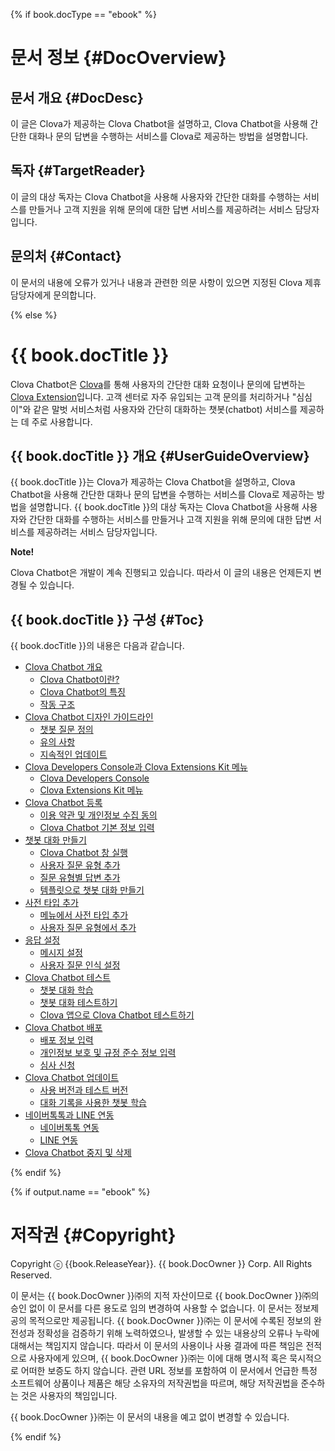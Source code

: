 {% if book.docType == "ebook" %}
# 문서 정보 {#DocOverview}

## 문서 개요 {#DocDesc}

이 글은 Clova가 제공하는 Clova Chatbot을 설명하고, Clova Chatbot을 사용해 간단한 대화나 문의 답변을 수행하는 서비스를 Clova로 제공하는 방법을 설명합니다.

## 독자 {#TargetReader}

이 글의 대상 독자는 Clova Chatbot을 사용해 사용자와 간단한 대화를 수행하는 서비스를 만들거나 고객 지원을 위해 문의에 대한 답변 서비스를 제공하려는 서비스 담당자입니다.

## 문의처 {#Contact}

이 문서의 내용에 오류가 있거나 내용과 관련한 의문 사항이 있으면 지정된 Clova 제휴 담당자에게 문의합니다.

{% else %}
# {{ book.docTitle }}

Clova Chatbot은 <a href="https://developers.naver.com/docs/clova/guide/" target="_blank">Clova</a>를 통해 사용자의 간단한 대화 요청이나 문의에 답변하는 [Clova Extension](/Terms.md#ClovaExtension)입니다. 고객 센터로 자주 유입되는 고객 문의를 처리하거나 "심심이"와 같은 말벗 서비스처럼 사용자와 간단히 대화하는 챗봇(chatbot) 서비스를 제공하는 데 주로 사용합니다.

## {{ book.docTitle }} 개요 {#UserGuideOverview}

{{ book.docTitle }}는 Clova가 제공하는 Clova Chatbot을 설명하고, Clova Chatbot을 사용해 간단한 대화나 문의 답변을 수행하는 서비스를 Clova로 제공하는 방법을 설명합니다. {{ book.docTitle }}의 대상 독자는 Clova Chatbot을 사용해 사용자와 간단한 대화를 수행하는 서비스를 만들거나 고객 지원을 위해 문의에 대한 답변 서비스를 제공하려는 서비스 담당자입니다.

<div class="note"><p><strong>Note!</strong></p>
<p>Clova Chatbot은 개발이 계속 진행되고 있습니다. 따라서 이 글의 내용은 언제든지 변경될 수 있습니다.</p></div>

## {{ book.docTitle }} 구성 {#Toc}

{{ book.docTitle }}의 내용은 다음과 같습니다.

* [Clova Chatbot 개요](/Overview.md)
   * [Clova Chatbot이란?](/Overview.md#WhatisChatBotExt)
   * [Clova Chatbot의 특징](/Overview.md#FeaturesOfChatBotExt)
   * [작동 구조](/Overview.md#OperationStructure)
* [Clova Chatbot 디자인 가이드라인](/Design/Design_Guideline_For_Chatbot_Extension.md)
   * [챗봇 질문 정의](/Design/Design_Guideline_For_Chatbot_Extension.md#DefineInteractionModel)
   * [유의 사항](/Design/Design_Guideline_For_Chatbot_Extension.md#Precautions)
   * [지속적인 업데이트](/Design/Design_Guideline_For_Chatbot_Extension.md#ContinuousUpdate)
* [Clova Developers Console과 Clova Extensions Kit 메뉴](/DevConsole/ClovaDevConsole_Overview.md)
   * [Clova Developers Console](/DevConsole/ClovaDevConsole_Overview.md#UsingClovaDevelopersConsole)
   * [Clova Extensions Kit 메뉴](/DevConsole/ClovaDevConsole_Overview.md#UsingCEKMenu)
* [Clova Chatbot 등록](/DevConsole/Guides/CEK/Register_Chatbot_Extension.md)
   * [이용 약관 및 개인정보 수집 동의](/DevConsole/Guides/CEK/Register_Chatbot_Extension.md#AgreeTermsOfUse)
   * [Clova Chatbot 기본 정보 입력](/DevConsole/Guides/CEK/Register_Chatbot_Extension.md#InputExtensionInfo)
* [챗봇 대화 만들기](/DevConsole/Guides/CEK/Register_Interaction_Model.md)
   * [Clova Chatbot 창 실행](/DevConsole/Guides/CEK/Register_Interaction_Model.md#OpenDashboard)
   * [사용자 질문 유형 추가](/DevConsole/Guides/CEK/Register_Interaction_Model.md#AddUserRequestType)
   * [질문 유형별 답변 추가](/DevConsole/Guides/CEK/Register_Interaction_Model.md#AddResponsesAndURLInfo)
   * [템플릿으로 챗봇 대화 만들기](/DevConsole/Guides/CEK/Register_Interaction_Model.md#RegisterInteractionModelUsingTemplate)
* [사전 타입 추가](/DevConsole/Guides/CEK/Add_Dictionary.md)
   * [메뉴에서 사전 타입 추가](/DevConsole/Guides/CEK/Add_Dictionary.md#DictionaryMenu)
   * [사용자 질문 유형에서 추가](/DevConsole/Guides/CEK/Add_Dictionary.md#AddDictionaryFromInteractionModel)
* [응답 설정](/DevConsole/Guides/CEK/Configure_Response_Settings.md)
   * [메시지 설정](/DevConsole/Guides/CEK/Configure_Response_Settings.md#ConfigureResponseMessage)
   * [사용자 질문 인식 설정](/DevConsole/Guides/CEK/Configure_Response_Settings.md#ConfigureResponseAccuracy)
* [Clova Chatbot 테스트](/DevConsole/Guides/CEK/Test_Chatbot_Extension.md)
   * [챗봇 대화 학습](/DevConsole/Guides/CEK/Test_Chatbot_Extension.md#BuildInteractionModel)
   * [챗봇 대화 테스트하기](/DevConsole/Guides/CEK/Test_Chatbot_Extension.md#TestInteractionModel)
   * [Clova 앱으로 Clova Chatbot 테스트하기](/DevConsole/Guides/CEK/Test_Chatbot_Extension.md#TestOnClovaApp)
* [Clova Chatbot 배포](/DevConsole/Guides/CEK/Deploy_Chatbot_Extension.md)
   * [배포 정보 입력](/DevConsole/Guides/CEK/Deploy_Chatbot_Extension.md#InputDeploymentInfo)
   * [개인정보 보호 및 규정 준수 정보 입력](/DevConsole/Guides/CEK/Deploy_Chatbot_Extension.md#InputComplianceInfo)
   * [심사 신청](/DevConsole/Guides/CEK/Deploy_Chatbot_Extension.md#RequestExtensionSubmission)
* [Clova Chatbot 업데이트](/DevConsole/Guides/CEK/Update_Chatbot_Extension.md)
   * [사용 버전과 테스트 버전](/DevConsole/Guides/CEK/Update_Chatbot_Extension.md#ExtenstionVersion)
   * [대화 기록을 사용한 챗봇 학습](/DevConsole/Guides/CEK/Update_Chatbot_Extension.md#UpdateUsingUtteranceHistory)
* [네이버톡톡과 LINE 연동](/DevConsole/Guides/CEK/Channel_Connection.md)
   * [네이버톡톡 연동](/DevConsole/Guides/CEK/Channel_Connection.md#HowToConnectToktok)
   * [LINE 연동](/DevConsole/Guides/CEK/Channel_Connection.md#HowToConnectLINE)
* [Clova Chatbot 중지 및 삭제](/DevConsole/Guides/CEK/Remove_Chatbot_Extension.md)

{% endif %}

{% if output.name == "ebook" %}
# 저작권 {#Copyright}

Copyright ⓒ {{book.ReleaseYear}}. {{ book.DocOwner }} Corp. All Rights Reserved.

이 문서는 {{ book.DocOwner }}㈜의 지적 자산이므로 {{ book.DocOwner }}㈜의 승인 없이 이 문서를 다른 용도로 임의 변경하여 사용할 수 없습니다.
이 문서는 정보제공의 목적으로만 제공됩니다. {{ book.DocOwner }}㈜는 이 문서에 수록된 정보의 완전성과 정확성을 검증하기 위해 노력하였으나, 발생할 수 있는 내용상의 오류나 누락에 대해서는 책임지지 않습니다. 따라서 이 문서의 사용이나 사용 결과에 따른 책임은 전적으로 사용자에게 있으며, {{ book.DocOwner }}㈜는 이에 대해 명시적 혹은 묵시적으로 어떠한 보증도 하지 않습니다. 관련 URL 정보를 포함하여 이 문서에서 언급한 특정 소프트웨어 상품이나 제품은 해당 소유자의 저작권법을 따르며, 해당 저작권법을 준수하는 것은 사용자의 책임입니다.

{{ book.DocOwner }}㈜는 이 문서의 내용을 예고 없이 변경할 수 있습니다.

{% endif %}
